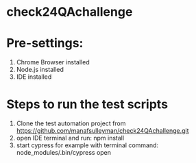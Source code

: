 # check24QAchallenge

# Pre-settings:

1. Chrome Browser installed
2. Node.js installed
3. IDE installed

# Steps to run the test scripts

1. Clone the test automation project from https://github.com/manafsulleyman/check24QAchallenge.git
2. open IDE terminal and run: npm install
3. start cypress for example with terminal command: node_modules/.bin/cypress open
